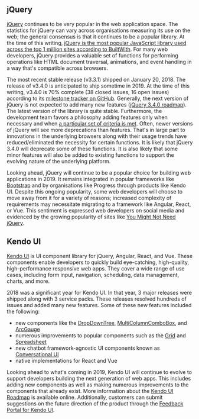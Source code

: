 ## jQuery

[jQuery](http://jquery.com/) continues to be very popular in the web application space. The statistics for jQuery can vary across organisations measuring its use on the web; the general consensus is that it continues to be a popular library. At the time of this writing, [jQuery is the most popular JavaScript library used across the top 1 million sites according to BuiltWith](https://trends.builtwith.com/javascript). For many web developers, jQuery provides a valuable set of functions for performing operations like HTML document traversal, animations, and event handling in a way that's compatible across browsers.

The most recent stable release (v3.3.1) shipped on January 20, 2018. The release of v3.4.0 is anticipated to ship sometime in 2019. At the time of this writing, v3.4.0 is 70% complete (38 closed issues, 16 open issues) according to its [milestone tracker on GitHub](https://github.com/jquery/jquery/milestone/18). Generally, the next version of jQuery is not expected to add many new features ([jQuery 3.4.0 roadmap](https://github.com/jquery/jquery/wiki/Roadmap#jquery-340)). The latest version of the library is quite stable. Furthermore, the development team favors a philosophy adding features only when necessary and when [a particular set of criteria is met](https://github.com/jquery/jquery/wiki/Adding-new-features). Often, newer versions of jQuery will see more deprecations than features. That's in large part to innovations in the underlying browsers along with their usage trends have reduced/eliminated the necessity for certain functions. It is likely that jQuery 3.4.0 will deprecate some of these functions. It is also likely that some minor features will also be added to existing functions to support the evolving nature of the underlying platform.

Looking ahead, jQuery will continue to be a popular choice for building web applications in 2019. It remains integrated in popular frameworks like [Bootstrap](https://getbootstrap.com/) and by organisations like Progress through products like Kendo UI. Despite this ongoing popularity, some web developers will choose to move away from it for a variety of reasons; increased complexity of requirements may necessitate migrating to a framework like Angular, React, or Vue. This sentiment is expressed web developers on social media and evidenced by the growing popularity of sites like [You Might Not Need jQuery](http://youmightnotneedjquery.com/).

## Kendo UI

[Kendo UI](https://www.telerik.com/kendo-ui) is UI component library for jQuery, Angular, React, and Vue. These components enable developers to quickly build eye-catching, high-quality, high-performance responsive web apps. They cover a wide range of use cases, including form input, navigation, scheduling, data management, charts, and more.

2018 was a significant year for Kendo UI. In that year, 3 major releases were shipped along with 3 service packs. These releases resolved hundreds of issues and added many new features. Some of these new features included the following:

* new components like the [DropDownTree](https://demos.telerik.com/kendo-ui/dropdowntree/index), [MultiColumnComboBox](https://demos.telerik.com/kendo-ui/multicolumncombobox/index), and [ArcGauge](https://demos.telerik.com/kendo-ui/arc-gauge/index)
* numerous improvements to popular components such as the [Grid](https://demos.telerik.com/kendo-ui/grid/index) and [Spreadsheet](https://demos.telerik.com/kendo-ui/spreadsheet/index)
* new chatbot framework-agnostic UI components known as [Conversational UI](https://www.telerik.com/conversational-ui)
* native implementations for React and Vue

Looking ahead to what's coming in 2019, Kendo UI will continue to evolve to support developers building the next generation of web apps. This includes adding new components as well as making numerous improvements to the components that already exist. More information about the [Kendo UI Roadmap](https://www.telerik.com/support/whats-new/kendo-ui/roadmap) is available online. Additionally, customers can submit suggestions on the future direction of the product through the [Feedback Portal for Kendo UI](https://feedback.telerik.com/kendo-jquery-ui).
